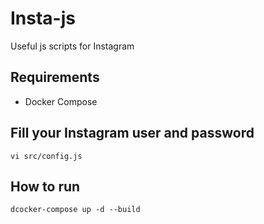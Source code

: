 # Insta-js
Useful js scripts for Instagram

## Requirements

* Docker Compose

## Fill your Instagram user and password
```
vi src/config.js
```

## How to run
```
dcocker-compose up -d --build
```

